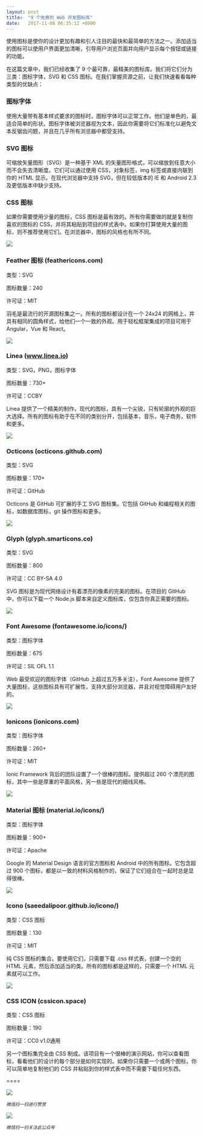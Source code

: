 ```yaml
---
layout: post
title:  "9 个免费的 Web 开发图标库"
date:   2017-11-08 06:35:12 +0800
---
```


使用图标是使你的设计更加有趣和引人注目的最快和最简单的方法之一。添加适当的图标可以使用户界面更加清晰，引导用户浏览页面并向用户显示每个按钮或链接的功能。

在这篇文章中，我们已经收集了 9 个最可靠，最精美的图标库。我们将它们分为三类：图标字体，SVG 和 CSS 图标。在我们掌握资源之前，让我们快速看看每种类型的优缺点：

### 图标字体

使用大量带有基本样式要求的图标时，图标字体可以正常工作。他们是单色的，最适合简单的形状。图标字体被浏览器视为文本，因此你需要将它们标准化以避免文本反锯齿问题，并且在几乎所有浏览器中都受支持。

### SVG 图标

可缩放矢量图形（SVG）是一种基于 XML 的矢量图形格式，可以缩放到任意大小而不会失去清晰度。它们可以通过使用 CSS，对象标签，img 标签或直接内联到你的 HTML 显示。在现代浏览器中支持 SVG，但在较低版本的 IE 和 Android 2.3 及更低版本中缺少支持。

### CSS 图标

如果你需要使用少量的图标，CSS 图标是最有效的。所有你需要做的就是复制你喜欢的图标的 CSS，并将其粘贴到项目的样式表中。如果你打算使用大量的图标，则不推荐使用它们。在浏览器中，图标的风格也有所不同。

![](https://img1.tuicool.com/ABZzE3B.png!web)

### Feather 图标 (feathericons.com)

类型：SVG

图标数量：240

许可证：MIT

羽毛是最流行的开源图标集之一。所有的图标都设计在一个 24x24 的网格上，并具有相同的圆角样式，给他们一个一致的外观。用于轻松框架集成的项目可用于 Angular，Vue 和 React。

![](https://img1.tuicool.com/neaQbiu.png!web)

### Linea (www.linea.io)

类型：SVG，PNG，图标字体

图标数量：730+

许可证：CCBY

Linea 提供了一个精美的制作，现代的图标，具有一个尖锐，只有轮廓的外观的巨大选择。所有的图标有助于在不同的类别分开，包括基本，音乐，电子商务，软件和更多。

![](https://img0.tuicool.com/qeAfYru.png!web)

### Octicons (octicons.github.com)

类型：SVG

图标数量：170+

许可证：GitHub

Octicons 是 GitHub 可扩展的手工 SVG 图标集。它包括 GitHub 和编程相关的图标，如数据库图标，git 操作图标和更多。

![](https://img0.tuicool.com/6fyQbaj.png!web)

### Glyph (glyph.smarticons.co)

类型：SVG

图标数量：800

许可证：CC BY-SA 4.0

SVG 图标是为现代网络设计有着漂亮的像素的完美的图标。在项目的 GitHub 中，你可以下载一个 Node.js 脚本来自定义图标库，仅包含你真正需要的图标。

![](https://img1.tuicool.com/I3aiArV.png!web)

### Font Awesome (fontawesome.io/icons/)

类型：图标字体

图标数量：675

许可证：SIL OFL 1.1

Web 最受欢迎的图标字体（GitHub 上超过五万多关注），Font Awesome 提供了大量图标，这些图标具有可扩展性，支持大部分浏览器，并且对视觉障碍用户友好的。

![](https://img0.tuicool.com/v2yyauM.png!web)

### Ionicons (ionicons.com)

类型：图标字体

图标数量：260+

许可证：MIT

Ionic Framework 背后的团队设置了一个很棒的图标。提供超过 260 个漂亮的图标，其中一些是厚重的平面风格，另一些是现代的细线风格。

![](https://img0.tuicool.com/Yfieqqv.png!web)

### Material 图标 (material.io/icons/)

类型：图标字体

图标数量：900+

许可证：Apache

Google 的 Material Design 语言的官方图标和 Android 中的所有图标。它包含超过 900 个图标，都是以一致的材料风格制作的，保证了它们组合在一起时总是显得很棒。

![](https://img1.tuicool.com/auaaqe3.png!web)

### Icono (saeedalipoor.github.io/icono/)

类型：CSS 图标

图标数量：130

许可证：MIT

纯 CSS 图标的集合。要使用它们，只需要下载 .css 样式表，创建一个空的 HTML 元素，然后添加适当的类。所有的图标都是这样的，只需要一个 HTML 元素就可以工作。

![](https://img2.tuicool.com/uiy2yu2.png!web)

### CSS ICON (cssicon.space)

类型：CSS 图标

图标数量：190

许可证：CC0 v1.0通用

另一个图标集完全由 CSS 制成。该项目有一个很棒的演示网站，你可以查看图标，看看他们的设计的每个部分是如何实现的。如果你只需要一个或两个图标，你可以简单地复制他们的 CSS 并粘贴到你的样式表中而不需要下载任何东西。

====

![](http://pic.zinaer.com/201710/zanshang.jpg)

<small>*微信扫一扫进行赞赏*</small>

![](http://pic.zinaer.com/201710/zinaer_wx.jpg)

<small>*微信扫一扫关注此公众号*</small>

